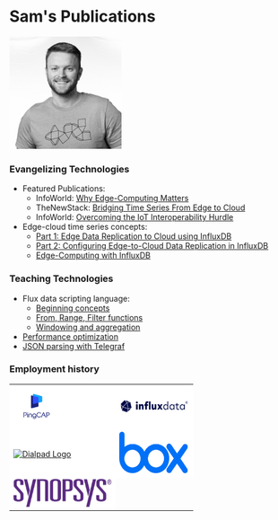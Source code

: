 # Sam's Publications

<img src="./images/sam.jpeg" width="200" height="200"/>

### Evangelizing Technologies
* Featured Publications:
  - InfoWorld: [Why Edge-Computing Matters](https://www.infoworld.com/article/3668637/why-edge-computing-matters-for-modern-software-development.html)
  - TheNewStack: [Bridging Time Series From Edge to Cloud](https://thenewstack.io/bridging-time-series-from-edge-to-cloud/)
  - InfoWorld: [Overcoming the IoT Interoperability Hurdle](https://www.infoworld.com/article/3649795/overcoming-the-iot-interoperability-hurdle.html)
* Edge-cloud time series concepts:
  - [Part 1: Edge Data Replication to Cloud using InfluxDB](https://www.youtube.com/watch?v=qsj_TTpDyf4) 
  - [Part 2: Configuring Edge-to-Cloud Data Replication in InfluxDB](https://www.youtube.com/watch?v=yCComgh-B74)
  - [Edge-Computing with InfluxDB](https://www.youtube.com/watch?v=ZZ7KfVVUE44)

### Teaching Technologies

* Flux data scripting language:
  - [Beginning concepts](https://www.youtube.com/watch?v=o0ip9nqbna8&list=PLzE_VtU17ZlS59fTP4jGX0uEdaw3jZzYY)
  - [From, Range, Filter functions](https://www.youtube.com/watch?v=2p-U7HXwPls&list=PLzE_VtU17ZlS59fTP4jGX0uEdaw3jZzYY&index=2)
  - [Windowing and aggregation](https://www.youtube.com/watch?v=JXdfN5s034w&list=PLzE_VtU17ZlS59fTP4jGX0uEdaw3jZzYY&index=3)
* [Performance optimization](https://www.youtube.com/watch?v=af6Iseq6-ZA)
* [JSON parsing with Telegraf](https://www.youtube.com/watch?v=rC5uLbA2ZZU)

### Employment history
<style>
  /* CSS to set the background color of the table cells to white */
  td {
    background-color: white;
    border: none;
  }

  table {
    border: none;
    border-collapse: collapse;
  }

</style>

<table>
  <tr>
  </tr>
  <tr>
    <td><a href="https://pingcap.com/">
          <img src="images/pingcap-opengraph.jpg" alt="PingCAP Logo" height="75" width="75">
        </a>
    </td>
    <td>
      <a href="https://influxdata.com">
        <img src="images/influxdata.png" alt="InfluxData Logo" height="75" width="125">
      </a>
    </td>
  </tr>
  <tr>

  </tr>
  <tr>
    <td>
      <a href="https://dialpad.com">
        <img src="images/dialp.png" alt="Dialpad Logo" height="75" width="125">
      </a>
    </td>
    <td>
      <a href="https://box.com">
        <img src="images/box.png" alt="Dialpad Logo" height="75" width="125">
      </a>
    </td>
  </tr>
  <tr>
  </tr>
  <tr>
    <td>
      <a href="https://synopsys.com">
        <img src="images/synopsys.jpeg" alt="Synopsys Logo" height="50" width="175">
      </a>
    </td>
  </tr>
</table>


